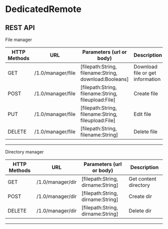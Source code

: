 # DedicatedRemote

REST API
--------

File manager

HTTP Methods  | URL               |Parameters (url or body)                               | Description
--------------|-------------------|-------------------------------------------------------|----------------------------------
GET           | /1.0/manager/file | [filepath:String, filename:String, download:Booleans] | Download file or get information
POST          | /1.0/manager/file | [filepath:String, filename:String, fileupload:File]   | Create file
PUT           | /1.0/manager/file | [filepath:String, filename:String, fileupload:File]   | Edit file
DELETE        | /1.0/manager/file | [filepath:String, filename:String]                    | Delete file

--------

Directory manager

HTTP Methods  | URL               |Parameters (url or body)            | Description
--------------|-------------------|------------------------------------|----------------------------------
GET           | /1.0/manager/dir  | [filepath:String, dirname:String]  | Get content directory
POST          | /1.0/manager/dir  | [filepath:String, dirname:String]  | Create dir
DELETE        | /1.0/manager/dir  | [filepath:String, dirname:String]  | Delete dir

--------


